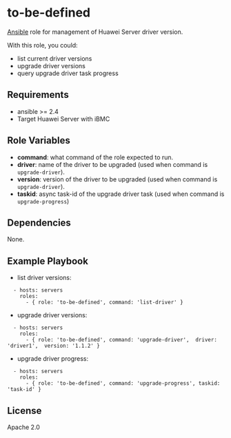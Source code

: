 to-be-defined
=========

[Ansible][ansible] role for management of Huawei Server driver version.

With this role, you could:

- list current driver versions
- upgrade driver versions
- query upgrade driver task progress

Requirements
------------

- ansible >= 2.4
- Target Huawei Server with iBMC


Role Variables
--------------

- **command**: what command of the role expected to run.
- **driver**: name of the driver to be upgraded (used when command is `upgrade-driver`).
- **version**: version of the driver to be upgraded (used when command is `upgrade-driver`).
- **taskid**: async task-id of the upgrade driver task (used when command is `upgrade-progress`)

Dependencies
------------

None.

Example Playbook
----------------

- list driver versions:

```
  - hosts: servers
    roles:
      - { role: 'to-be-defined', command: 'list-driver' }
```

- upgrade driver versions:

```
  - hosts: servers
    roles:
      - { role: 'to-be-defined', command: 'upgrade-driver',  driver: 'driver1',  version: '1.1.2' }
```


- upgrade driver progress:

```
  - hosts: servers
    roles:
      - { role: 'to-be-defined', command: 'upgrade-progress', taskid: 'task-id' }
```

License
-------

Apache 2.0


[ansible]:  https://ansible.com/    "Ansible"